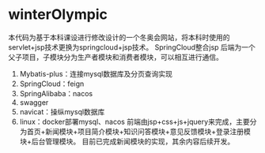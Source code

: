 # winterOlympic
本代码为基于本科课设进行修改设计的一个冬奥会网站，将本科时使用的servlet+jsp技术更换为springcloud+jsp技术。
SpringCloud整合jsp
后端为一个父子项目，子模块分为生产者模块和消费者模块，可以相互进行通信。 
1. Mybatis-plus：连接mysql数据库及分页查询实现
2. SpringCloud：feign
3. SpringAlibaba：nacos
4. swagger
5. navicat：操纵mysql数据库
6. linux：docker部署mysql、nacos
前端由jsp+css+js+jquery来完成，主要分为首页+新闻模块+项目简介模块+知识问答模块+意见反馈模块+登录注册模块+后台管理模块。
目前已完成新闻模块的实现，其余内容后续开发。